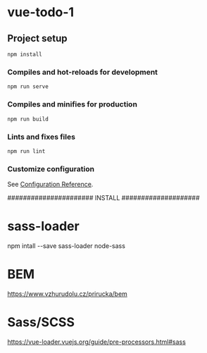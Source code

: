 # vue-todo-1

## Project setup

```
npm install
```

### Compiles and hot-reloads for development

```
npm run serve
```

### Compiles and minifies for production

```
npm run build
```

### Lints and fixes files

```
npm run lint
```

### Customize configuration

See [Configuration Reference](https://cli.vuejs.org/config/).

###################### INSTALL ####################

# sass-loader

npm intall --save sass-loader node-sass

# BEM

https://www.vzhurudolu.cz/prirucka/bem

# Sass/SCSS

https://vue-loader.vuejs.org/guide/pre-processors.html#sass
